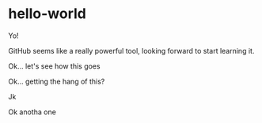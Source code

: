 # hello-world
Yo!

GitHub seems like a really powerful tool, looking forward to start learning it.

Ok... let's see how this goes

Ok... getting the hang of this?

Jk

Ok anotha one
